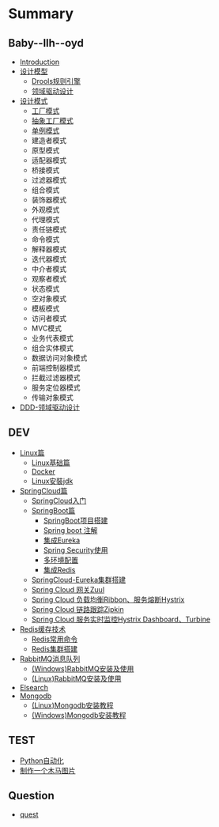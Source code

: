 # Summary

## Baby--llh--oyd

* [Introduction](README.md)
* [设计模型](xiang-mu-da-jian-he-gui-zhi-yin.md)
  * [Drools规则引擎](droolsgui-ze-yin-qing.md)
  * [领域驱动设计](ling-yu-qu-dong-she-ji.md)
* [设计模式](she-ji-mo-shi.md)
  * [工厂模式](she-ji-mo-shi/gong-chang-mo-shi.md)
  * [抽象工厂模式](she-ji-mo-shi/chou-xiang-gong-chang-mo-shi.md)
  * [单例模式](she-ji-mo-shi/dan-li-mo-shi.md)
  * 建造者模式
  * 原型模式
  * 适配器模式
  * 桥接模式
  * 过滤器模式
  * 组合模式
  * 装饰器模式
  * 外观模式
  * 代理模式
  * 责任链模式
  * 命令模式
  * 解释器模式
  * 迭代器模式
  * 中介者模式
  * 观察者模式
  * 状态模式
  * 空对象模式
  * 模板模式
  * 访问者模式
  * MVC模式
  * 业务代表模式
  * 组合实体模式
  * 数据访问对象模式
  * 前端控制器模式
  * 拦截过滤器模式
  * 服务定位器模式
  * 传输对象模式
* [DDD-领域驱动设计](dddling-yu-qu-dong-she-ji.md)

## DEV

* [Linux篇](linuxchang-yong-ming-ling.md)
  * [Linux基础篇](linuxchang-yong-ming-ling/linuxji-chu-pian.md)
  * [Docker](linuxchang-yong-ming-ling/docker.md)
  * [Linux安裝jdk](linuxchang-yong-ming-ling/linuxan-zhuang-jdk.md)
* [SpringCloud篇](xiang-mu-da-jian-he-gui-zhi-yin/springboot+springcloud.md)
  * [SpringCloud入门](Spring-Cloud/springcloudru-men.md)
  * [SpringBoot篇](springbootpian.md)
    * [SpringBoot项目搭建](xiang-mu-da-jian-he-gui-zhi-yin/springbootxiang-mu-da-jian.md)
    * [Spring boot 注解](Spring-Boot/Spring-boot注解.md)
    * [集成Eureka](xiang-mu-da-jian-he-gui-zhi-yin/ji-cheng-eureka.md)
    * [Spring Security使用](Spring-Boot/spring-security.md)
    * [多环境配置](xiang-mu-da-jian-he-gui-zhi-yin/duo-huan-jing-pei-zhi.md)
    * [集成Redis](xiang-mu-da-jian-he-gui-zhi-yin/ji-cheng-redis.md)
  * [SpringCloud-Eureka集群搭建](Spring-Cloud/springcloud-eurekaji-qun-da-jian.md)
  * [Spring Cloud 网关Zuul](Spring-Cloud/spring-cloud-wang-guan-zuul.md)
  * [Spring Cloud 负载均衡Ribbon、服务熔断Hystrix](Spring-Cloud/Feign.md)
  * [Spring Cloud 链路跟踪Zipkin](Spring-Cloud/Zipkin.md)
  * [Spring Cloud 服务实时监控Hystrix Dashboard、Turbine](Spring-Cloud/Turbine.md)
* [Redis缓存技术](redishuan-cun-ji-zhu.md)
  * [Redis常用命令](redishuan-cun-ji-zhu/redischang-yong-ming-ling.md)
  * [Redis集群搭建](redishuan-cun-ji-zhu/redisji-qun-da-jian.md)
* [RabbitMQ消息队列](rabbitmqxiao-xi-dui-lie.md)
  * [\(Windows\)RabbitMQ安装及使用](DEV-Service/Linux-Command/windowsrabbitmqan-zhuang-ji-shi-yong.md)
  * [\(Linux\)RabbitMQ安装及使用](DEV-Service/Linux-Command/linuxxia-an-zhuang-rabbitmq.md)
* [Elsearch](kibana.md)
* [Mongodb](mongodb.md)
  * [\(Linux\)Mongodb安装教程](mongodb/linuxmongodban-zhuang-jiao-cheng.md)
  * [\(Windows\)Mongodb安装教程](mongodb/windowsmongodban-zhuang-jiao-cheng.md)

## TEST

* [Python自动化](test/pythonzi-dong-hua.md)
* [制作一个木马图片](test/zhi-zuo-yi-ge-mu-ma-tu-pian.md)

## Question

* [quest](quest.md)

